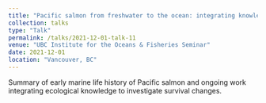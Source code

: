 ```yaml
---
title: "Pacific salmon from freshwater to the ocean: integrating knowledge on the early marine life history"
collection: talks
type: "Talk"
permalink: /talks/2021-12-01-talk-11
venue: "UBC Institute for the Oceans & Fisheries Seminar"
date: 2021-12-01
location: "Vancouver, BC"
---
```


Summary of early marine life history of Pacific salmon and ongoing work integrating ecological knowledge to investigate survival changes. 